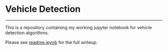 # Vehicle Detection
---


This is a repository containing my working jupyter notebook for vehicle detection algorithms.


Please see [readme.ipynb](https://github.com/DavidAwad/Vehicle-Detection/blob/master/readme.ipynb) for the full writeup.
